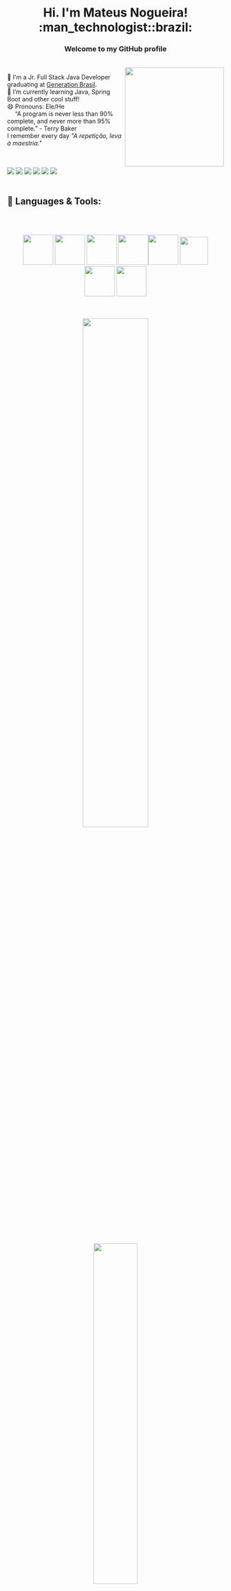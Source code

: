 <h1 align="center">
Hi. I'm Mateus Nogueira! :man_technologist::brazil:
</h1><h3 align="center">
Welcome to my GitHub profile
</h3>
<br>
<img align="right" src="https://media.giphy.com/media/PaB0GTtttzn2ch0vdT/giphy.gif" width="230" height="230"/>

🔭 I'm a Jr. Full Stack Java Developer graduating at <a href="https://brazil.generation.org/" target="_blank">Generation Brasil</a>.
</br>
🌱 I’m currently learning Java, Spring Boot and other cool stuff!
</br>
😄 Pronouns: Ele/He
</br>
<img src="https://www.emojiall.com/images/60/emojitwo/269b.png?ezimgfmt=rs:60x60/rscb2/ng:webp/ngcb2" width="14" height="14"/> “A program is never less than 90% complete, and never more than 95% complete.” - Terry Baker
</br>
I remember every day <em>"A repetição, leva à maestria."</em>
<br><br><br>

![](https://img.shields.io/badge/OS-Linux-informational?style=flat&logo=Linux&logoColor=white&color=7d00ff)
![](https://img.shields.io/badge/Tools-Docker-informational?style=flat&logo=Docker&logoColor=white&color=7d00ff)
![](https://img.shields.io/badge/Editor-IntelliJ_IDEA-informational?style=flat&logo=IntelliJIDEA&logoColor=white&color=7d00ff)
![](https://img.shields.io/badge/Tools-Spring_Boot-informational?style=flat&logo=SpringBoot&logoColor=white&color=7d00ff)
![](https://img.shields.io/badge/Shell-Bash-informational?style=flat&logo=GNUBash&logoColor=white&color=7d00ff)
![](https://img.shields.io/badge/Editor-Vim-informational?style=flat&logo=Vim&logoColor=white&color=7d00ff)
<br><br>

## :rocket: Languages & Tools:
<br><br>
<div align="center">
<img src="https://cdn.jsdelivr.net/gh/devicons/devicon/icons/c/c-original.svg" width="70" height="70"/> <img src="https://cdn.jsdelivr.net/gh/devicons/devicon/icons/java/java-original-wordmark.svg" width="70" height="70"/> <img src="https://cdn.jsdelivr.net/gh/devicons/devicon/icons/mysql/mysql-original-wordmark.svg" width="70" height="70"/> <img src="https://cdn.jsdelivr.net/gh/devicons/devicon/icons/spring/spring-original-wordmark.svg" width="70" height="70"><img src="https://cdn.jsdelivr.net/gh/devicons/devicon/icons/html5/html5-original-wordmark.svg" height="70" height="70"/> <img src="https://cdn.jsdelivr.net/gh/devicons/devicon/icons/javascript/javascript-original.svg" width="65" height="65"/> <img src="https://cdn.jsdelivr.net/gh/devicons/devicon/icons/css3/css3-original-wordmark.svg" width="70" height="70"/> <img src="https://cdn.jsdelivr.net/gh/devicons/devicon/icons/react/react-original-wordmark.svg" width="70" height="70"/>
<br><br><br>

<img align="center" width="55%" src="https://github-readme-stats.vercel.app/api/?username=nogran&border_color=000000&repo=github-readme-stats" />  <img align="center" width="45%" src="https://github-readme-stats.vercel.app/api/top-langs/?username=nogran&border_color=000000&layout=compact" />

</div></br><br>

------------------

<div align="center">

[![Typing SVG](https://readme-typing-svg.herokuapp.com?width=650&height=100&lines=Thanks+for+visiting+my+profile%2C+see+you+next+time!;Let's+get+connected)](https://git.io/typing-svg)

<!-- ## :heart: Let's get connected: <img align="top" src="https://media.giphy.com/media/CVgswLRgV3nqw/giphy.gif" height= "30" width="30"/> -->

[![](https://img.shields.io/badge/-mateusnog95@gmail.com-red?style=flat-square&logo=Gmail&logoColor=white&color=ea4335&labelColor=ea4335)](mailto:mateusnog95@gmail.com?subject=Hello%20World)
[![](https://img.shields.io/badge/LinkedIn-/mateusnog95-blue?style=flat-square&logo=LinkedIn&logoColor=white&color=0a66c2&labelColor=0a66c2)](https://www.linkedin.com/in/mateusnog95/)

<br></div>

------------------

<br>

<div align="center">

<em>“Big man in a suit of armor. Take that off, what are you?” - Steve Rogers.</em>
<br><br><br>
<img src="https://quotes.mirrorreview.com/wp-content/uploads/2021/03/6.jpg" height="250" width="450"/>

</div>
<!--
**nogran/nogran** is a ✨ _special_ ✨ repository because its `README.md` (this file) appears on your GitHub profile.

Here are some ideas to get you started:

- 🔭 I’m currently working on ...
- 🌱 I’m currently learning ...
- 👯 I’m looking to collaborate on ...
- 🤔 I’m looking for help with ...
- 💬 Ask me about ...
- 📫 How to reach me: ...
- 😄 Pronouns: ...
- ⚡ Fun fact: ...
-->

